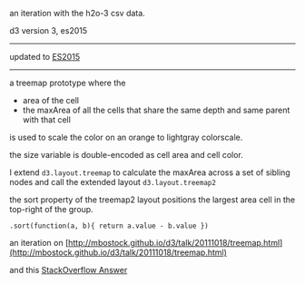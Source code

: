 an iteration with the h2o-3 csv data.

d3 version 3, es2015

---

updated to [ES2015](https://babeljs.io/learn-es2015/) 

---

a treemap prototype where the 

+ area of the cell 
+ the maxArea of all the cells that share the same depth and same parent with that cell

is used to scale the color on an orange to lightgray colorscale.

the size variable is double-encoded as cell area and cell color.

I extend `d3.layout.treemap` to calculate the maxArea across a set of sibling nodes and call the extended layout `d3.layout.treemap2`

the sort property of the treemap2 layout positions the largest area cell in the top-right of the group.  

`.sort(function(a, b){ return a.value - b.value })`

an iteration on [http://mbostock.github.io/d3/talk/20111018/treemap.html](http://mbostock.github.io/d3/talk/20111018/treemap.html)

and this [StackOverflow Answer](http://stackoverflow.com/questions/21734017/d3-js-how-to-decide-both-the-area-and-the-color-of-each-square-by-the-size-of-e)